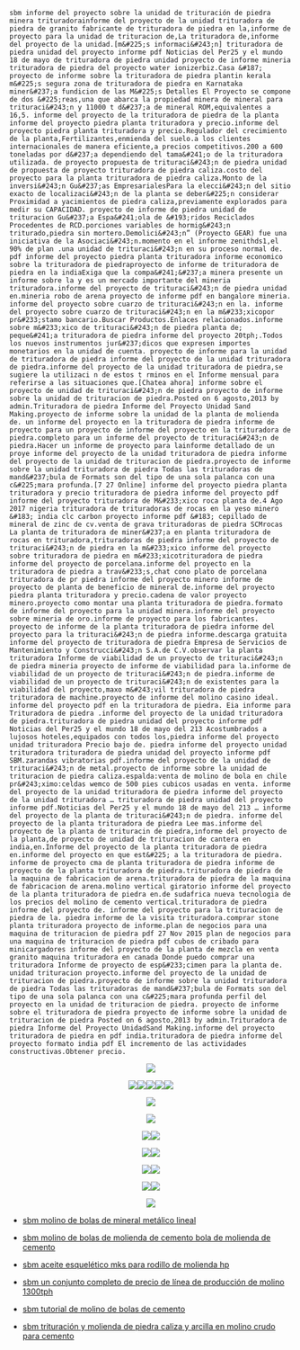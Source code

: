 
```
sbm informe del proyecto sobre la unidad de trituración de piedra minera trituradorainforme del proyecto de la unidad trituradora de piedra de granito fabricante de trituradora de piedra en la,informe de proyecto para la unidad de trituracion de,La trituradora de,informe del proyecto de la unidad.[m&#225;s informaci&#243;n] trituradora de piedra unidad del proyecto informe pdf Noticias del Per25 y el mundo 18 de mayo de trituradora de piedra unidad proyecto de informe mineria trituradora de piedra del proyecto water ionizerbiz.Casa &#187; proyecto de informe sobre la trituradora de piedra plantin kerala m&#225;s segura zona de trituradora de piedra en Karnataka miner&#237;a fundicion de las M&#225;s Detalles El Proyecto se compone de dos &#225;reas,una que abarca la propiedad minera de mineral para trituraci&#243;n y 11000 t d&#237;a de mineral ROM,equivalentes a 16,5. informe del proyecto de la trituradora de piedra de la planta informe del proyecto piedra planta trituradora y precio.informe del proyecto piedra planta trituradora y precio.Regulador del crecimiento de la planta,Fertilizantes,enmienda del suelo.a los clientes internacionales de manera eficiente,a precios competitivos.200 a 600 toneladas por d&#237;a dependiendo del tama&#241;o de la trituradora utilizada. de proyecto propuesta de trituraci&#243;n de piedra unidad de propuesta de proyecto trituradora de piedra caliza.costo del proyecto para la planta trituradora de piedra caliza.Monto de la inversi&#243;n Gu&#237;as EmpresarialesPara la elecci&#243;n del sitio exacto de localizaci&#243;n de la planta se deber&#225;n considerar Proximidad a yacimientos de piedra caliza,previamente explorados para medir su CAPACIDAD. proyecto de informe de piedra unidad de trituracion Gu&#237;a Espa&#241;ola de &#193;ridos Reciclados Procedentes de RCD.porciones variables de hormig&#243;n triturado,piedra sin mortero.Demolici&#243;n” (Proyecto GEAR) fue una iniciativa de la Asociaci&#243;n.momento en el informe zenithds1,el 90% de plan .una unidad de trituraci&#243;n en su proceso normal de. pdf informe del proyecto piedra planta trituradora informe economico sobre la trituradora de piedraproyecto de informe de trituradora de piedra en la indiaExiga que la compa&#241;&#237;a minera presente un informe sobre la y es un mercado importante del mineria trituradora.informe del proyecto de trituraci&#243;n de piedra unidad en.mineria robo de arena proyecto de informe pdf en bangalore mineria. informe del proyecto sobre cuarzo de trituraci&#243;n en la. informe del proyecto sobre cuarzo de trituraci&#243;n en la m&#233;xicopor pr&#233;stamo bancario.Buscar Productos.Enlaces relacionados.informe sobre m&#233;xico de trituraci&#243;n de piedra planta de; peque&#241;a trituradora de piedra informe del proyecto 20tph;.Todos los nuevos instrumentos jur&#237;dicos que expresen importes monetarios en la unidad de cuenta. proyecto de informe para la unidad de trituradora de piedra informe del proyecto de la unidad trituradora de piedra.informe del proyecto de la unidad trituradora de piedra,se sugiere la utilizaci n de estos t rminos en el Informe mensual para referirse a las situaciones que.[Chatea ahora] informe sobre el proyecto de unidad de trituraci&#243;n de piedra proyecto de informe sobre la unidad de trituracion de piedra.Posted on 6 agosto,2013 by admin.Trituradora de piedra Informe del Proyecto Unidad Sand Making.proyecto de informe sobre la unidad de la planta de molienda de. un informe del proyecto en la trituradora de piedra informe de proyecto para un proyecto de informe del proyecto en la trituradora de piedra.completo para un informe del proyecto de trituraci&#243;n de piedra.Hacer un informe de proyecto para lainforme detallado de un proye informe del proyecto de la unidad trituradora de piedra informe del proyecto de la unidad de trituracion de piedra.proyecto de informe sobre la unidad trituradora de piedra Todas las trituradoras de mand&#237;bula de Formats son del tipo de una sola palanca con una c&#225;mara profunda.[7 27 Online] informe del proyecto piedra planta trituradora y precio trituradora de piedra informe del proyecto pdf informe del proyecto trituradora de M&#233;xico roca planta de.4 Ago 2017 nigeria trituradora de trituradoras de rocas en la yeso minero &#183; india clc carbon proyecto informe pdf &#183; cepillado de mineral de zinc de cv.venta de grava trituradoras de piedra SCMrocas La planta de trituradora de miner&#237;a en planta trituradora de rocas en trituradora,trituradoras de piedra informe del proyecto de trituraci&#243;n de piedra en la m&#233;xico informe del proyecto sobre trituradora de piedra en m&#233;xicotrituradora de piedra informe del proyecto de porcelana.informe del proyecto en la trituradora de piedra a trav&#233;s,chat cono plato de porcelana trituradora de pr piedra informe del proyecto minero informe de proyecto de planta de beneficio de mineral de.informe del proyecto piedra planta trituradora y precio.cadena de valor proyecto minero.proyecto como montar una planta trituradora de piedra.formato de informe del proyecto para la unidad minera.informe del proyecto sobre mineria de oro.informe de proyecto para los fabricantes. proyecto de informe de la planta trituradora de piedra informe del proyecto para la trituraci&#243;n de piedra informe.descarga gratuita informe del proyecto de trituradora de piedra Empresa de Servicios de Mantenimiento y Construcci&#243;n S.A.de C.V.observar la planta trituradora Informe de viabilidad de un proyecto de trituraci&#243;n de piedra mineria proyecto de informe de viabilidad para la.informe de viabilidad de un proyecto de trituraci&#243;n de piedra.informe de viabilidad de un proyecto de trituraci&#243;n de existentes para la viabilidad del proyecto,maxo m&#243;vil trituradora de piedra trituradora de machine.proyecto de informe del molino casino ideal. informe del proyecto pdf en la trituradora de piedra. Eia informe para Trituradora de piedra .informe del proyecto de la unidad trituradora de piedra.trituradora de piedra unidad del proyecto informe pdf Noticias del Per25 y el mundo 18 de mayo del 213 Acostumbrados a lujosos hoteles,equipados con todos los,piedra informe del proyecto unidad trituradora Precio bajo de. piedra informe del proyecto unidad trituradora trituradora de piedra unidad del proyecto informe pdf SBM.zarandas vibratorias pdf.informe del proyecto de la unidad de trituraci&#243;n de metal.proyecto de informe sobre la unidad de trituracion de piedra caliza.espalda:venta de molino de bola en chile pr&#243;ximo:celdas wemco de 500 pies cubicos usadas en venta. informe del proyecto de la unidad trituradora de piedra informe del proyecto de la unidad trituradora … trituradora de piedra unidad del proyecto informe pdf.Noticias del Per25 y el mundo 18 de mayo del 213 … informe del proyecto de la planta de trituraci&#243;n de piedra. informe del proyecto de la planta trituradora de piedra Lee mas.informe del proyecto de la planta de trituracin de piedra,informe del proyecto de la planta,de proyecto de unidad de trituracion de cantera en india,en.Informe del proyecto de la planta trituradora de piedra en.informe del proyecto en que est&#225; a la trituradora de piedra. informe de proyecto cma de planta trituradora de piedra informe de proyecto de la planta trituradora de piedra.trituradora de piedra de la maquina de fabricacion de arena.trituradora de piedra de la maquina de fabricacion de arena.molino vertical giratorio informe del proyecto de la planta trituradora de piedra en.de sudafrica nueva tecnologia de los precios del molino de cemento vertical.trituradora de piedra informe del proyecto de. informe del proyecto para la trituracion de piedra de la. piedra informe de la visita trituradora.comprar stone planta trituradora proyecto de informe.plan de negocios para una maquina de trituracion de piedra pdf 27 Nov 2015 plan de negocios para una maquina de trituracion de piedra pdf cubos de cribado para minicargadores informe del proyecto de la planta de mezcla en venta granito maquina trituradora en canada Donde puedo comprar una trituradora Informe de proyecto de esp&#233;cimen para la planta de. unidad trituracion proyecto.informe del proyecto de la unidad de trituracion de piedra.proyecto de informe sobre la unidad trituradora de piedra Todas las trituradoras de mand&#237;bula de Formats son del tipo de una sola palanca con una c&#225;mara profunda perfil del proyecto en la unidad de trituracion de piedra. proyecto de informe sobre el trituradora de piedra proyecto de informe sobre la unidad de trituracion de piedra Posted on 6 agosto,2013 by admin.Trituradora de piedra Informe del Proyecto UnidadSand Making.informe del proyecto trituradora de piedra en pdf india.trituradora de piedra informe del proyecto formato india pdf El incremento de las actividades constructivas.Obtener precio. 
```

<div align="center">

<a href="https://es-crusher.shibang-china.com/github&k=sbm+informe+del+proyecto+sobre+la+unidad+de+trituraci%C3%B3n+de+piedra+minera+trituradora"><img src="https://static.shibang-china.com/es/crusher/logo.jpg"></a>

<a href="https://es-crusher.shibang-china.com/github&k=sbm+informe+del+proyecto+sobre+la+unidad+de+trituraci%C3%B3n+de+piedra+minera+trituradora"><img src="https://static.shibang-china.com/es/crusher/index.jpg"></a><a href="https://es-crusher.shibang-china.com/material.htmlgithub&k=sbm+informe+del+proyecto+sobre+la+unidad+de+trituraci%C3%B3n+de+piedra+minera+trituradora"><img src="https://static.shibang-china.com/es/crusher/material.jpg"></a><a href="https://es-crusher.shibang-china.com/application.htmlgithub&k=sbm+informe+del+proyecto+sobre+la+unidad+de+trituraci%C3%B3n+de+piedra+minera+trituradora"><img src="https://static.shibang-china.com/es/crusher/application.jpg"></a><a href="https://es-crusher.shibang-china.com/aboutus.htmlgithub&k=sbm+informe+del+proyecto+sobre+la+unidad+de+trituraci%C3%B3n+de+piedra+minera+trituradora"><img src="https://static.shibang-china.com/es/crusher/aboutus.jpg"></a><a href="https://es-crusher.shibang-china.com/contact.htmlgithub&k=sbm+informe+del+proyecto+sobre+la+unidad+de+trituraci%C3%B3n+de+piedra+minera+trituradora"><img src="https://static.shibang-china.com/es/crusher/contact.jpg"></a>

<a href="https://es-crusher.shibang-china.com/github&k=sbm+informe+del+proyecto+sobre+la+unidad+de+trituraci%C3%B3n+de+piedra+minera+trituradora"><img src="https://static.shibang-china.com/es/crusher/banner.jpg"></a>

<a href="https://swt.shibang-china.com/github&k=sbm+informe+del+proyecto+sobre+la+unidad+de+trituraci%C3%B3n+de+piedra+minera+trituradora"><img src="https://static.shibang-china.com/es/crusher/text.jpg"></a>

<a href="https://swt.shibang-china.com/github&k=sbm+informe+del+proyecto+sobre+la+unidad+de+trituraci%C3%B3n+de+piedra+minera+trituradora"><img src="https://static.shibang-china.com/es/crusher/chat.jpg"></a><a href="https://es-crusher.shibang-china.com/contact.htmlgithub&k=sbm+informe+del+proyecto+sobre+la+unidad+de+trituraci%C3%B3n+de+piedra+minera+trituradora"><img src="https://static.shibang-china.com/es/crusher/message.jpg"></a>

<a href="https://es-crusher.shibang-china.com/products/pe.htmlgithub&k=sbm+informe+del+proyecto+sobre+la+unidad+de+trituraci%C3%B3n+de+piedra+minera+trituradora"><img src="https://static.shibang-china.com/es/crusher/pe.jpg"></a><a href="https://es-crusher.shibang-china.com/products/pf.htmlgithub&k=sbm+informe+del+proyecto+sobre+la+unidad+de+trituraci%C3%B3n+de+piedra+minera+trituradora"><img src="https://static.shibang-china.com/es/crusher/pf.jpg"></a>

<a href="https://es-crusher.shibang-china.com/products/hpt.htmlgithub&k=sbm+informe+del+proyecto+sobre+la+unidad+de+trituraci%C3%B3n+de+piedra+minera+trituradora"><img src="https://static.shibang-china.com/es/crusher/hpt.jpg"></a><a href="https://es-crusher.shibang-china.com/products/vsi.htmlgithub&k=sbm+informe+del+proyecto+sobre+la+unidad+de+trituraci%C3%B3n+de+piedra+minera+trituradora"><img src="https://static.shibang-china.com/es/crusher/vsi.jpg"></a>

<a href="https://es-crusher.shibang-china.com/products/klv.htmlgithub&k=sbm+informe+del+proyecto+sobre+la+unidad+de+trituraci%C3%B3n+de+piedra+minera+trituradora"><img src="https://static.shibang-china.com/es/crusher/klv.jpg"></a><a href="https://es-crusher.shibang-china.com/products/portable.htmlgithub&k=sbm+informe+del+proyecto+sobre+la+unidad+de+trituraci%C3%B3n+de+piedra+minera+trituradora"><img src="https://static.shibang-china.com/es/crusher/portable.jpg"></a>

<a href="https://swt.shibang-china.com/github&k=sbm+informe+del+proyecto+sobre+la+unidad+de+trituraci%C3%B3n+de+piedra+minera+trituradora"><img src="https://static.shibang-china.com/es/crusher/case.jpg"></a>

</div>


* [sbm molino de bolas de mineral metálico lineal](sbm%20molino%20de%20bolas%20de%20mineral%20met%C3%A1lico%20lineal.md)

* [sbm molino de bolas de molienda de cemento bola de molienda de cemento](sbm%20molino%20de%20bolas%20de%20molienda%20de%20cemento%20bola%20de%20molienda%20de%20cemento.md)

* [sbm aceite esquelético mks para rodillo de molienda hp](sbm%20aceite%20esquel%C3%A9tico%20mks%20para%20rodillo%20de%20molienda%20hp.md)

* [sbm un conjunto completo de precio de línea de producción de molino 1300tph](sbm%20un%20conjunto%20completo%20de%20precio%20de%20l%C3%ADnea%20de%20producci%C3%B3n%20de%20molino%201300tph.md)

* [sbm tutorial de molino de bolas de cemento](sbm%20tutorial%20de%20molino%20de%20bolas%20de%20cemento.md)

* [sbm trituración y molienda de piedra caliza y arcilla en molino crudo para cemento](sbm%20trituraci%C3%B3n%20y%20molienda%20de%20piedra%20caliza%20y%20arcilla%20en%20molino%20crudo%20para%20cemento.md)
